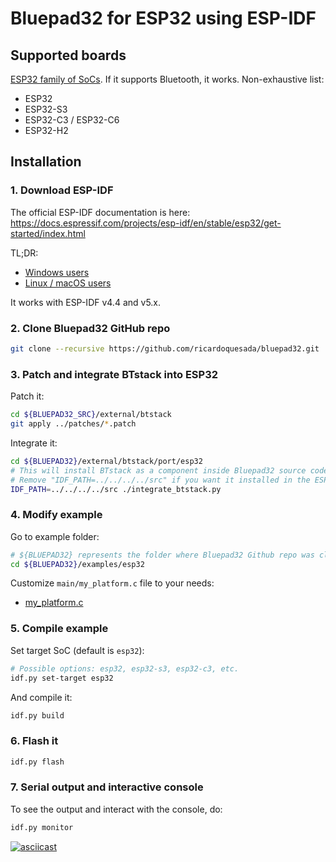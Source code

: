 # Bluepad32 for ESP32 using ESP-IDF

## Supported boards

[ESP32 family of SoCs][esp32_socs]. If it supports Bluetooth, it works. Non-exhaustive list:

- ESP32
- ESP32-S3
- ESP32-C3 / ESP32-C6
- ESP32-H2

[esp32_socs]: https://www.espressif.com/en/products/socs

## Installation

### 1. Download ESP-IDF

The official ESP-IDF documentation is here: <https://docs.espressif.com/projects/esp-idf/en/stable/esp32/get-started/index.html>

TL;DR:

- [Windows users](https://dl.espressif.com/dl/esp-idf/)
- [Linux / macOS users](https://docs.espressif.com/projects/esp-idf/en/stable/esp32/get-started/linux-macos-setup.html)


It works with ESP-IDF v4.4 and v5.x.

### 2. Clone Bluepad32 GitHub repo

   ```sh
   git clone --recursive https://github.com/ricardoquesada/bluepad32.git
   ```

### 3. Patch and integrate BTstack into ESP32

Patch it:
   ```sh
   cd ${BLUEPAD32_SRC}/external/btstack
   git apply ../patches/*.patch
   ```

Integrate it:
   ```sh
   cd ${BLUEPAD32}/external/btstack/port/esp32
   # This will install BTstack as a component inside Bluepad32 source code (recommended).
   # Remove "IDF_PATH=../../../../src" if you want it installed in the ESP-IDF folder
   IDF_PATH=../../../../src ./integrate_btstack.py
   ```

### 4. Modify example

Go to example folder:

   ```sh
   # ${BLUEPAD32} represents the folder where Bluepad32 Github repo was cloned
   cd ${BLUEPAD32}/examples/esp32
   ```

Customize `main/my_platform.c` file to your needs:

- [my_platform.c](https://github.com/ricardoquesada/bluepad32/blob/main/examples/esp32/main/my_platform.c)

### 5. Compile example

Set target SoC (default is `esp32`):

   ```sh
   # Possible options: esp32, esp32-s3, esp32-c3, etc.
   idf.py set-target esp32
   ```

And compile it:

   ```sh
   idf.py build
   ```

### 6. Flash it

   ```sh
   idf.py flash
   ```

### 7. Serial output and interactive console

To see the output and interact with the console, do:

   ```sh
   idf.py monitor
   ```

[![asciicast](https://asciinema.org/a/650459.svg)](https://asciinema.org/a/650459)

